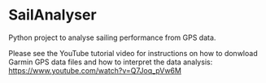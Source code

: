 # SailAnalyser
Python project to analyse sailing performance from GPS data.  

Please see the YouTube tutorial video for instructions on how to donwload Garmin GPS data files and how to interpret the data analysis: https://www.youtube.com/watch?v=Q7Joq_pVw6M
